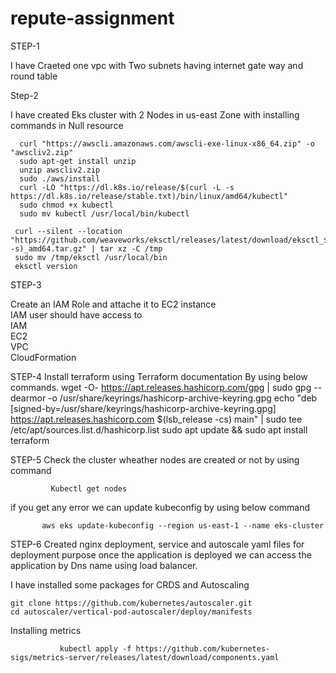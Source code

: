 # repute-assignment

STEP-1

I have Craeted one vpc with  Two subnets having internet gate way and round table 

Step-2

I have created Eks cluster with 2 Nodes in us-east Zone with installing commands in Null resource
    
      curl "https://awscli.amazonaws.com/awscli-exe-linux-x86_64.zip" -o "awscliv2.zip"
      sudo apt-get install unzip
      unzip awscliv2.zip
      sudo ./aws/install
      curl -LO "https://dl.k8s.io/release/$(curl -L -s https://dl.k8s.io/release/stable.txt)/bin/linux/amd64/kubectl"
      sudo chmod +x kubectl
      sudo mv kubectl /usr/local/bin/kubectl

     curl --silent --location "https://github.com/weaveworks/eksctl/releases/latest/download/eksctl_$(uname -s)_amd64.tar.gz" | tar xz -C /tmp
     sudo mv /tmp/eksctl /usr/local/bin
     eksctl version

STEP-3 

Create an IAM Role and attache it to EC2 instance      
   IAM user should have access to   
   IAM   
   EC2   
   VPC    
   CloudFormation

STEP-4 
Install terraform using Terraform documentation By using below commands.
   wget -O- https://apt.releases.hashicorp.com/gpg | sudo gpg --dearmor -o /usr/share/keyrings/hashicorp-archive-keyring.gpg
   echo "deb [signed-by=/usr/share/keyrings/hashicorp-archive-keyring.gpg] https://apt.releases.hashicorp.com $(lsb_release -cs) main" | sudo tee /etc/apt/sources.list.d/hashicorp.list
    sudo apt update && sudo apt install terraform

STEP-5
Check the cluster wheather nodes are created or not by using command 
        
             Kubectl get nodes

if you get any error we can update kubeconfig by using below command
        
           aws eks update-kubeconfig --region us-east-1 --name eks-cluster

STEP-6
Created nginx deployment, service and autoscale yaml files for deployment purpose once the application is deployed we can access the application by Dns name using load balancer.

I have installed some packages for CRDS and Autoscaling 

    git clone https://github.com/kubernetes/autoscaler.git
    cd autoscaler/vertical-pod-autoscaler/deploy/manifests

Installing metrics 
   
               kubectl apply -f https://github.com/kubernetes-sigs/metrics-server/releases/latest/download/components.yaml

